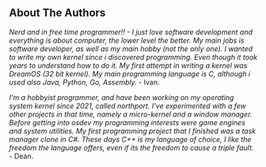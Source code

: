 ## About The Authors

*Nerd and in free time programmer!! - I just love software development and everything is about computer, the lower level the better. My main jobs is software developer, as well as my main hobby (not the only one). I wanted to write my own kernel since i discovered programming. Even though it took years to understand how to do it. My first attempt in writing a kernel was DreamOS (32 bit kernel). My main programming language is C, although i used also Java, Python, Go, Assembly.* - Ivan.

*I'm a hobbyist programmer, and have been working on my operating system kernel since 2021, called northport. I've experimented with a few other projects in that time, namely a micro-kernel and a window manager. Before getting into osdev my programming interests were game engines and system utilities. My first programming project that I finished was a task manager clone in C#. These days C++ is my language of choice, I like the freedom the language offers, even if its the freedom to cause a triple fault.* - Dean.

